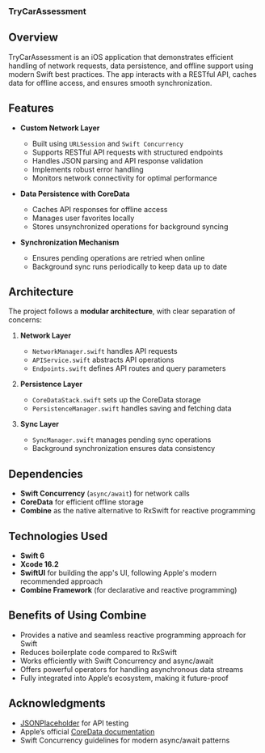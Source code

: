 ### **TryCarAssessment**

## Overview

TryCarAssessment is an iOS application that demonstrates efficient handling of network requests, data persistence, and offline support using modern Swift best practices. The app interacts with a RESTful API, caches data for offline access, and ensures smooth synchronization.

## Features

- **Custom Network Layer**
  - Built using `URLSession` and `Swift Concurrency`
  - Supports RESTful API requests with structured endpoints
  - Handles JSON parsing and API response validation
  - Implements robust error handling
  - Monitors network connectivity for optimal performance

- **Data Persistence with CoreData**
  - Caches API responses for offline access
  - Manages user favorites locally
  - Stores unsynchronized operations for background syncing

- **Synchronization Mechanism**
  - Ensures pending operations are retried when online
  - Background sync runs periodically to keep data up to date

## Architecture

The project follows a **modular architecture**, with clear separation of concerns:

1. **Network Layer**
   - `NetworkManager.swift` handles API requests
   - `APIService.swift` abstracts API operations
   - `Endpoints.swift` defines API routes and query parameters

2. **Persistence Layer**
   - `CoreDataStack.swift` sets up the CoreData storage
   - `PersistenceManager.swift` handles saving and fetching data

3. **Sync Layer**
   - `SyncManager.swift` manages pending sync operations
   - Background synchronization ensures data consistency

## Dependencies

- **Swift Concurrency** (`async/await`) for network calls
- **CoreData** for efficient offline storage
- **Combine** as the native alternative to RxSwift for reactive programming

## Technologies Used

- **Swift 6**
- **Xcode 16.2**
- **SwiftUI** for building the app's UI, following Apple's modern recommended approach
- **Combine Framework** (for declarative and reactive programming)

## Benefits of Using Combine

- Provides a native and seamless reactive programming approach for Swift
- Reduces boilerplate code compared to RxSwift
- Works efficiently with Swift Concurrency and async/await
- Offers powerful operators for handling asynchronous data streams
- Fully integrated into Apple’s ecosystem, making it future-proof

## Acknowledgments

- [JSONPlaceholder](https://jsonplaceholder.typicode.com/) for API testing
- Apple’s official [CoreData documentation](https://developer.apple.com/documentation/coredata)
- Swift Concurrency guidelines for modern async/await patterns
